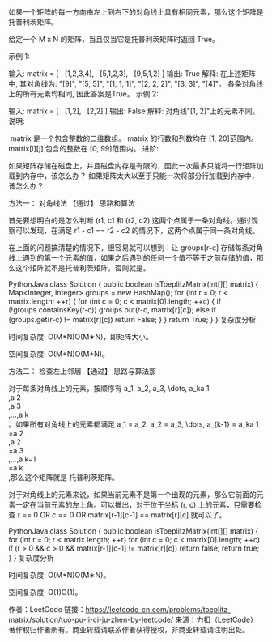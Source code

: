 如果一个矩阵的每一方向由左上到右下的对角线上具有相同元素，那么这个矩阵是托普利茨矩阵。

给定一个 M x N 的矩阵，当且仅当它是托普利茨矩阵时返回 True。

示例 1:

输入: 
matrix = [
  [1,2,3,4],
  [5,1,2,3],
  [9,5,1,2]
]
输出: True
解释:
在上述矩阵中, 其对角线为:
"[9]", "[5, 5]", "[1, 1, 1]", "[2, 2, 2]", "[3, 3]", "[4]"。
各条对角线上的所有元素均相同, 因此答案是True。
示例 2:

输入:
matrix = [
  [1,2],
  [2,2]
]
输出: False
解释: 
对角线"[1, 2]"上的元素不同。
说明:

 matrix 是一个包含整数的二维数组。
matrix 的行数和列数均在 [1, 20]范围内。
matrix[i][j] 包含的整数在 [0, 99]范围内。
进阶:

如果矩阵存储在磁盘上，并且磁盘内存是有限的，因此一次最多只能将一行矩阵加载到内存中，该怎么办？
如果矩阵太大以至于只能一次将部分行加载到内存中，该怎么办？


方法一： 对角线法 【通过】
思路和算法

首先要想明白的是怎么判断 (r1, c1 和 (r2, c2) 这两个点属于一条对角线。通过观察可以发现，在满足 r1 - c1 == r2 - c2 的情况下，这两个点属于同一条对角线。

在上面的问题搞清楚的情况下，很容易就可以想到：让 groups[r-c] 存储每条对角线上遇到的第一个元素的值，如果之后遇到的任何一个值不等于之前存储的值，那么这个矩阵就不是托普利茨矩阵，否则就是。

PythonJava
class Solution {
    public boolean isToeplitzMatrix(int[][] matrix) {
        Map<Integer, Integer> groups = new HashMap();
        for (int r = 0; r < matrix.length; ++r) {
            for (int c = 0; c < matrix[0].length; ++c) {
                if (!groups.containsKey(r-c))
                    groups.put(r-c, matrix[r][c]);
                else if (groups.get(r-c) != matrix[r][c])
                    return False;
            }
        }
        return True;
    }
}
复杂度分析

时间复杂度: O(M*N)O(M∗N)，即矩阵大小。

空间复杂度: O(M+N)O(M+N)。

方法二： 检查左上邻居 【通过】
思路与算法那

对于每条对角线上的元素，按顺序有 a_1, a_2, a_3, \dots, a_ka 
1
​	
 ,a 
2
​	
 ,a 
3
​	
 ,…,a 
k
​	
 。如果所有对角线上的元素都满足 a_1 = a_2, a_2 = a_3, \dots, a_{k-1} = a_ka 
1
​	
 =a 
2
​	
 ,a 
2
​	
 =a 
3
​	
 ,…,a 
k−1
​	
 =a 
k
​	
 ,那么这个矩阵就是 托普利茨矩阵。

对于对角线上的元素来说，如果当前元素不是第一个出现的元素，那么它前面的元素一定在当前元素的左上角。可以推出，对于位于坐标 (r, c) 上的元素，只需要检查 r == 0 OR c == 0 OR matrix[r-1][c-1] == matrix[r][c] 就可以了。

PythonJava
class Solution {
    public boolean isToeplitzMatrix(int[][] matrix) {
        for (int r = 0; r < matrix.length; ++r)
            for (int c = 0; c < matrix[0].length; ++c)
                if (r > 0 && c > 0 && matrix[r-1][c-1] != matrix[r][c])
                    return false;
        return true;
    }
}
复杂度分析

时间复杂度: O(M*N)O(M∗N)。

空间复杂度: O(1)O(1)。

作者：LeetCode
链接：https://leetcode-cn.com/problems/toeplitz-matrix/solution/tuo-pu-li-ci-ju-zhen-by-leetcode/
来源：力扣（LeetCode）
著作权归作者所有。商业转载请联系作者获得授权，非商业转载请注明出处。